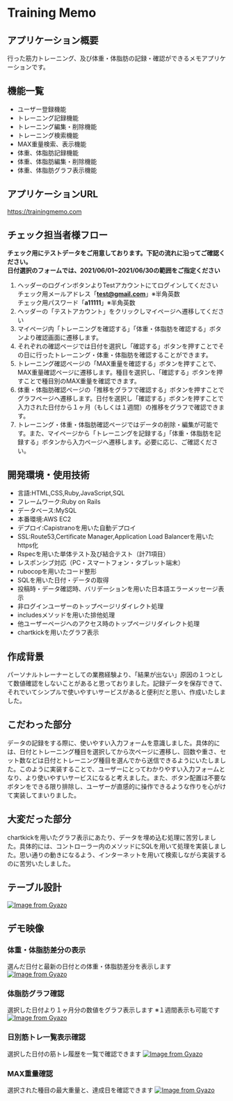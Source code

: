 # Training Memo
## アプリケーション概要
行った筋力トレーニング、及び体重・体脂肪の記録・確認ができるメモアプリケーションです。
## 機能一覧
- ユーザー登録機能  
- トレーニング記録機能  
- トレーニング編集・削除機能  
- トレーニング検索機能  
- MAX重量検索、表示機能  
- 体重、体脂肪記録機能  
- 体重、体脂肪編集・削除機能  
- 体重、体脂肪グラフ表示機能

## アプリケーションURL
https://trainingmemo.com

## チェック担当者様フロー
**チェック用にテストデータをご用意しております。下記の流れに沿ってご確認ください。**  
**日付選択のフォームでは、2021/06/01~2021/06/30の範囲をご指定ください**
1. ヘッダーのログインボタンよりTestアカウントにてログインしてください  
チェック用メールアドレス「**test@gmail.com**」※半角英数  
チェック用パスワード「**a11111**」※半角英数  
2. ヘッダーの「テストアカウント」をクリックしマイページへ遷移してください
3. マイページ内「トレーニングを確認する」「体重・体脂肪を確認する」ボタンより確認画面に遷移します。
4. それぞれの確認ページでは日付を選択し「確認する」ボタンを押すことでその日に行ったトレーニング・体重・体脂肪を確認することができます。  
5. トレーニング確認ページの「MAX重量を確認する」ボタンを押すことで、MAX重量確認ページに遷移します。種目を選択し、「確認する」ボタンを押すことで種目別のMAX重量を確認できます。  
6. 体重・体脂肪確認ページの「推移をグラフで確認する」ボタンを押すことでグラフページへ遷移します。日付を選択し「確認する」ボタンを押すことで入力された日付から１ヶ月（もしくは１週間）の推移をグラフで確認できます。
7. トレーニング・体重・体脂肪確認ページではデータの削除・編集が可能です。また、マイページから「トレーニングを記録する」「体重・体脂肪を記録する」ボタンから入力ページへ遷移します。必要に応じ、ご確認ください。

## 開発環境・使用技術
- 言語:HTML,CSS,Ruby,JavaScript,SQL  
- フレームワーク:Ruby on Rails  
- データベース:MySQL
- 本番環境:AWS EC2  
- デプロイ:Capistranoを用いた自動デプロイ 
- SSL:Route53,Certificate Manager,Application Load Balancerを用いたhttps化
- Rspecを用いた単体テスト及び結合テスト（計71項目）  
- レスポンシブ対応（PC・スマートフォン・タブレット端末）  
- rubocopを用いたコード整形  
- SQLを用いた日付・データの取得
- 投稿時・データ確認時、バリデーションを用いた日本語エラーメッセージ表示
- 非ログインユーザーのトップページリダイレクト処理
- includesメソッドを用いた排他処理
- 他ユーザーページへのアクセス時のトップページリダイレクト処理
- chartkickを用いたグラフ表示

## 作成背景  
パーソナルトレーナーとしての業務経験より、「結果が出ない」原因の１つとして数値確認をしないことがあると思っておりました。記録データを保存できて、それでいてシンプルで使いやすいサービスがあると便利だと思い、作成いたしました。

## こだわった部分
データの記録をする際に、使いやすい入力フォームを意識しました。具体的には、日付とトレーニング種目を選択してから次ページに遷移し、回数や重さ、セット数などは日付とトレーニング種目を選んでから送信できるようにいたしました。このように実装することで、ユーザーにとってわかりやすい入力フォームとなり、より使いやすいサービスになると考えました。また、ボタン配置は不要なボタンをできる限り排除し、ユーザーが直感的に操作できるような作りを心がけて実装してまいりました。

## 大変だった部分
chartkickを用いたグラフ表示にあたり、データを埋め込む処理に苦労しました。具体的には、コントローラー内のメソッドにSQLを用いて処理を実装しました。思い通りの動きになるよう、インターネットを用いて検索しながら実装するのに苦労いたしました。




## テーブル設計
[![Image from Gyazo](https://i.gyazo.com/5cbbfaf946e8a8660f35bc33742f7e45.png)](https://gyazo.com/5cbbfaf946e8a8660f35bc33742f7e45)

## デモ映像
### 体重・体脂肪差分の表示
選んだ日付と最新の日付との体重・体脂肪差分を表示します
[![Image from Gyazo](https://i.gyazo.com/c9f07cc868bff5590829e7dfec072388.gif)](https://gyazo.com/c9f07cc868bff5590829e7dfec072388)
### 体脂肪グラフ確認
選択した日付より１ヶ月分の数値をグラフ表示します ※１週間表示も可能です
[![Image from Gyazo](https://i.gyazo.com/7502e0e30ff8b909cbad750ed57dba3b.gif)](https://gyazo.com/7502e0e30ff8b909cbad750ed57dba3b)
### 日別筋トレ一覧表示確認
選択した日付の筋トレ履歴を一覧で確認できます
[![Image from Gyazo](https://i.gyazo.com/41911962a7531954d7e9ae6405ee17bd.gif)](https://gyazo.com/41911962a7531954d7e9ae6405ee17bd)
### MAX重量確認
選択された種目の最大重量と、達成日を確認できます
[![Image from Gyazo](https://i.gyazo.com/786c06560d58a5d8f1cb022022cb5637.gif)](https://gyazo.com/786c06560d58a5d8f1cb022022cb5637)